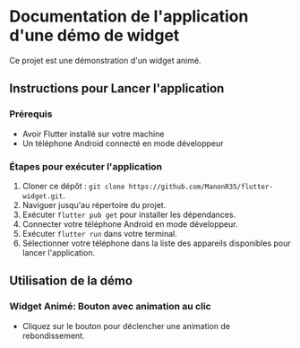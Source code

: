 # Documentation de l'application d'une démo de widget

Ce projet est une démonstration d'un widget animé.

## Instructions pour Lancer l'application

### Prérequis

- Avoir Flutter installé sur votre machine
- Un téléphone Android connecté en mode développeur

### Étapes pour exécuter l'application

1. Cloner ce dépôt : `git clone https://github.com/ManonR35/flutter-widget.git`.
2. Naviguer jusqu'au répertoire du projet.
3. Exécuter `flutter pub get` pour installer les dépendances.
4. Connecter votre téléphone Android en mode développeur.
5. Exécuter `flutter run` dans votre terminal.
6. Sélectionner votre téléphone dans la liste des appareils disponibles pour lancer l'application.

## Utilisation de la démo

### Widget Animé: Bouton avec animation au clic

- Cliquez sur le bouton pour déclencher une animation de rebondissement.
